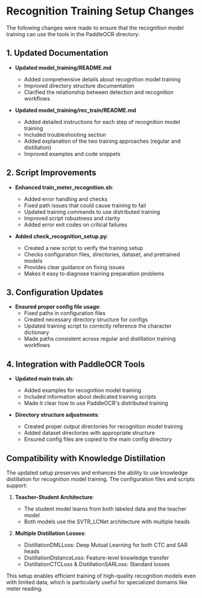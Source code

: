 # Recognition Training Setup Changes

The following changes were made to ensure that the recognition model training can use the tools in the PaddleOCR directory:

## 1. Updated Documentation

- **Updated model_training/README.md**
  - Added comprehensive details about recognition model training
  - Improved directory structure documentation
  - Clarified the relationship between detection and recognition workflows

- **Updated model_training/rec_train/README.md**
  - Added detailed instructions for each step of recognition model training
  - Included troubleshooting section
  - Added explanation of the two training approaches (regular and distillation)
  - Improved examples and code snippets

## 2. Script Improvements

- **Enhanced train_meter_recognition.sh**:
  - Added error handling and checks
  - Fixed path issues that could cause training to fail
  - Updated training commands to use distributed training
  - Improved script robustness and clarity
  - Added error exit codes on critical failures

- **Added check_recognition_setup.py**:
  - Created a new script to verify the training setup
  - Checks configuration files, directories, dataset, and pretrained models
  - Provides clear guidance on fixing issues
  - Makes it easy to diagnose training preparation problems

## 3. Configuration Updates

- **Ensured proper config file usage**:
  - Fixed paths in configuration files
  - Created necessary directory structure for configs
  - Updated training script to correctly reference the character dictionary
  - Made paths consistent across regular and distillation training workflows

## 4. Integration with PaddleOCR Tools

- **Updated main train.sh**:
  - Added examples for recognition model training
  - Included information about dedicated training scripts
  - Made it clear how to use PaddleOCR's distributed training

- **Directory structure adjustments**:
  - Created proper output directories for recognition model training
  - Added dataset directories with appropriate structure
  - Ensured config files are copied to the main config directory

## Compatibility with Knowledge Distillation

The updated setup preserves and enhances the ability to use knowledge distillation for recognition model training. The configuration files and scripts support:

1. **Teacher-Student Architecture**:
   - The student model learns from both labeled data and the teacher model
   - Both models use the SVTR_LCNet architecture with multiple heads

2. **Multiple Distillation Losses**:
   - DistillationDMLLoss: Deep Mutual Learning for both CTC and SAR heads
   - DistillationDistanceLoss: Feature-level knowledge transfer
   - DistillationCTCLoss & DistillationSARLoss: Standard losses

This setup enables efficient training of high-quality recognition models even with limited data, which is particularly useful for specialized domains like meter reading. 